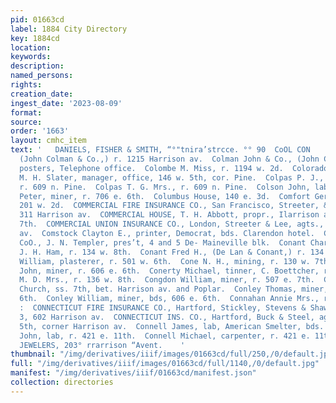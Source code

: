 ```yaml
---
pid: 01663cd
label: 1884 City Directory
key: 1884cd
location: 
keywords: 
description: 
named_persons: 
rights: 
creation_date: 
ingest_date: '2023-08-09'
format: 
source: 
order: '1663'
layout: cmhc_item
text: '   DANIELS, FISHER & SMITH, “°"tnira’strcce. °° 90  CoOL CON     Colman John,
  (John Colman & Co.,) r. 1215 Harrison av.  Colman John & Co., (John Colman,) bill
  posters, Telephone office.  Colombe M. Miss, r. 1194 w. 2d.  Colorado Number 2 Mine,
  M. H. Slater, manager, office, 146 w. 5th, cor. Pine.  Colpas P. J., photographer,
  r. 609 n. Pine.  Colpas T. G. Mrs., r. 609 n. Pine.  Colson John, lab, LaPlata Smelter.  Colton
  Peter, miner, r. 706 e. 6th.  Columbus House, 140 e. 3d.  Comfort Gertie Miss, r.
  201 w. 2d.  COMMERCIAL FIRE INSURANCE CO., San Francisco, Streeter, & Lee, agts.,
  311 Harrison av.  COMMERCIAL HOUSE, T. H. Abbott, propr., Ilarrison av., sw. cor.
  7th.  COMMERCIAL UNION INSURANCE CO., London, Streeter & Lee, agts., 311 Harrison
  av.  Comstock Clayton E., printer, Democrat, bds. Clarendon hotel.  COMSTOCK MINING
  CoO., J. N. Templer, pres’t, 4 and 5 De- Maineville blk.  Conant Charles P., clk,
  J. H. Ham, r. 134 w. 8th.  Conant Fred H., (De Lan & Conant,) r. 134 w. 8th.  Condon
  William, plasterer, r. 501 w. 6th.  Cone N. H., mining, r. 130 w. 7th.  Conerty
  John, miner, r. 606 e. 6th.  Conerty Michael, tinner, C. Boettcher, r. 606 e. 6th.  Congdon
  M. D. Mrs., r. 136 w. 8th.  Congdon William, miner, r. 507 e. 7th.  Congregational
  Church, ss. 7th, bet. Harrison av. and Poplar.  Conley Thomas, miner, bds. 227 e.
  6th.  Conley William, miner, bds, 606 e. 6th.  Connahan Annie Mrs., r. 722 e. 7th.
  :  CONNECTICUT FIRE INSURANCE CO., Hartford, Stickley, Stevens & Shaw, agts, room
  3, 602 Harrison av.  CONNECTICUT INS. CO., Hartford, Buck & Steel, agts, 100 e.
  5th, corner Harrison av.  Connell James, lab, American Smelter, bds. 514 w. Chestnut.  Connell
  John, lab, r. 421 e. 11th.  Connell Michael, carpenter, r. 421 e. 11th.  THE LEADING
  JEWELERS, 203° rrarrison “Avent.    '
thumbnail: "/img/derivatives/iiif/images/01663cd/full/250,/0/default.jpg"
full: "/img/derivatives/iiif/images/01663cd/full/1140,/0/default.jpg"
manifest: "/img/derivatives/iiif/01663cd/manifest.json"
collection: directories
---
```

